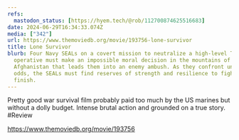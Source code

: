 ```yaml
---
refs:
  mastodon_status: [https://hyem.tech/@rob/112700874625516683]
date: 2024-06-29T16:34:33.074Z
media: ["342"]
url: https://www.themoviedb.org/movie/193756-lone-survivor
title: Lone Survivor
blurb: Four Navy SEALs on a covert mission to neutralize a high-level Taliban
  operative must make an impossible moral decision in the mountains of
  Afghanistan that leads them into an enemy ambush. As they confront unthinkable
  odds, the SEALs must find reserves of strength and resilience to fight to the
  finish.
---
```


Pretty good war survival film probably paid too much by the US marines but without a dolly budget. Intense brutal action and grounded on a true story. #Review

https://www.themoviedb.org/movie/193756
